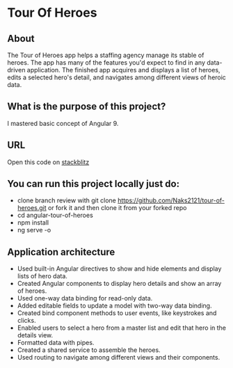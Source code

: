 # Tour Of Heroes

## About

The Tour of Heroes app helps a staffing agency manage its stable of heroes. The app has many of the features you'd expect to find in any data-driven application. The finished app acquires and displays a list of heroes, edits a selected hero's detail, and navigates among different views of heroic data.

## What is the purpose of this project?

I mastered basic concept of Angular 9.

## URL

Open this code on [stackblitz](http://stackblitz.com/github/Naks2121/tour-of-heroes)

## You can run this project locally just do:

* clone branch review with git clone https://github.com/Naks2121/tour-of-heroes.git or fork it and then clone it from your forked repo
* cd angular-tour-of-heroes
* npm install
* ng serve -o

## Application architecture

* Used built-in Angular directives to show and hide elements and display lists of hero data.
* Created Angular components to display hero details and show an array of heroes.
* Used one-way data binding for read-only data.
* Added editable fields to update a model with two-way data binding.
* Created bind component methods to user events, like keystrokes and clicks.
* Enabled users to select a hero from a master list and edit that hero in the details view.
* Formatted data with pipes.
* Created a shared service to assemble the heroes.
* Used routing to navigate among different views and their components.
